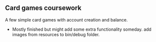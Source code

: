 ## Card games coursework
A few simple card games with account creation and balance. 
- Mostly finished but might add some extra functionality someday.
add images from resources to bin/debug folder.
